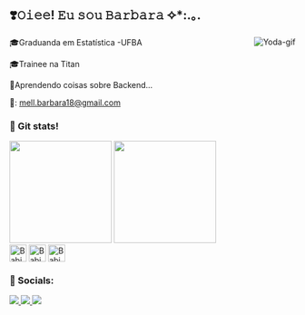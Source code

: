 ## ❣️𝙾𝚒𝚎𝚎! 𝙴𝚞 𝚜𝚘𝚞 𝙱𝚊𝚛𝚋𝚊𝚛𝚊 ✧*:.｡.
<div>
  <img align="right" alt="Yoda-gif" src="https://media.tenor.com/4P02Cdfd26MAAAAi/baby-yoda-so-cute.gif"/>
</div>

   🎓Graduanda em Estatística -UFBA
   
   🎓Trainee na Titan
   
   💭Aprendendo coisas sobre Backend...
   
   💌: mell.barbara18@gmail.com  
### 📜 Git stats!
<div>
  <img height="180cm" src="https://github-readme-stats.vercel.app/api?username=barbaracst&show_icons=true&theme=cobalt"/>
  <img height="180cm" src="https://github-readme-stats.vercel.app/api/top-langs/?username=barbaracst&layout=compact&size_weight=0.5&count_weight=0.5"/>
</div>

<div style="display: inline-block">
  <img align="center" alt="Babi-HTML" height="30" wight="40" src="https://cdn.jsdelivr.net/gh/devicons/devicon@latest/icons/html5/html5-original.svg" />
  <img align="center" alt="Babi-css" height="30" wight="40" src="https://cdn.jsdelivr.net/gh/devicons/devicon@latest/icons/css3/css3-original.svg" />
  <img align="center" alt="Babi-css" height="30" wight="40" src="https://cdn.jsdelivr.net/gh/devicons/devicon@latest/icons/javascript/javascript-original.svg" />           
 </div>
 
### 🛜 Socials:
<div>
  <a href="https://www.instagram.com/httpsbabbi/" target="_blank"><img src="https://img.shields.io/badge/Instagram-E4405F?style=for-the-badge&logo=instagram&logoColor=white"/>
  <a href="https://www.goodreads.com/user/show/183960304?ref=nav_profile_l" target="_blank"><img src="https://img.shields.io/badge/Goodreads-372213?style=for-the-badge&logo=goodreads&logoColor=white"/>
  <a href="https://github.com/barbaracst" target="_blank"><img src="https://img.shields.io/badge/GitHub-100000?style=for-the-badge&logo=github&logoColor=white"/>
</div>

